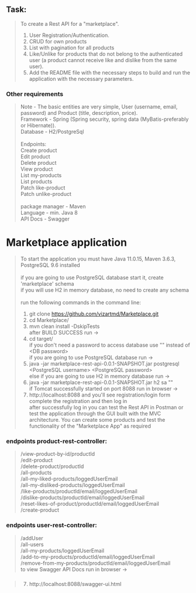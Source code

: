 ## Task:
> To create a Rest API for a "marketplace".
> 1. User Registration/Authentication.
> 2. CRUD for own products
> 3. List with pagination for all products
> 4. Like/Unlike for products that do not belong to the authenticated user (a product cannot receive like and dislike from the same user).
> 5. Add the README file with the necessary steps to build and run the application with the necessary parameters.

### Other requirements
> Note - The basic entities are very simple, User (username, email, password) and Product (title, description, price).<br />
> Framework - Spring (Spring security, spring data (MyBatis-preferably or Hibernate)).<br />
> Database - H2/PostgreSql<br />
><br />
> Endpoints:<br />
> Create product<br />
> Edit product<br />
> Delete product<br />
> View product<br />
> List my-products<br />
> List products<br />
> Patch like-product<br />
> Patch unlike-product<br />
><br />
> package manager - Maven<br />
> Language - min. Java 8<br />
> API Docs - Swagger<br />

# Marketplace application
> To start the application you must have Java 11.0.15, Maven 3.6.3, PostgreSQL 9.6 installed<br /><br />
> if you are going to use PostgreSQL database start it, create 'marketplace' schema<br />
> if you will use H2 in memory database, no need to create any schema<br /><br />
> run the following commands in the command line:<br />
> 1) git clone https://github.com/vizartmd/Marketplace.git<br />
> 2) cd Marketplace/<br />
> 3) mvn clean install -DskipTests<br />
> after BUILD SUCCESS run -><br />
> 4) cd target/<br />
> if you don't need a password to access database use "" instead of \<DB password\><br />
> if you are going to use PostgreSQL database run -><br />
> 5) java -jar marketplace-rest-api-0.0.1-SNAPSHOT.jar postgresql \<PostgreSQL username\> \<PostgreSQL password\><br />
> else if you are going to use H2 in memory database run -><br />
> 5) java -jar marketplace-rest-api-0.0.1-SNAPSHOT.jar h2 sa ""<br />
> if Tomcat successfully started on port 8088 run in browser -><br />
> 6) http://localhost:8088 and you'll see registration/login form<br />
> complete the registration and then log in<br />
> after successfully log in you can test the Rest API in Postman or test the application through the GUI built with the MVC architecture. You can create some products and test the functionality of the "Marketplace App" as required<br />
### endpoints product-rest-controller:<br />
> /view-product-by-id/productId<br />
> /edit-product<br />
> /delete-product/productId<br />
> /all-products<br />
> /all-my-liked-products/loggedUserEmail<br />
> /all-my-disliked-products/loggedUserEmail<br />
> /like-products/productId/email/loggedUserEmail<br />
> /dislike-products/productId/email/loggedUserEmail<br />
> /reset-likes-of-product/productId/email/loggedUserEmail<br />
> /create-product<br />
### endpoints user-rest-controller:<br />
> /addUser<br />
> /all-users<br />
> /all-my-products/loggedUserEmail<br />
> /add-to-my-products/productId/email/loggedUserEmail<br />
> /remove-from-my-products/productId/email/loggedUserEmail<br />
> to view Swagger API Docs run in browser -><br />
###
> 7) http://localhost:8088/swagger-ui.html